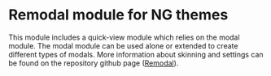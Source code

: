 # Remodal module for NG themes
This module includes a quick-view module which relies on the modal module. The modal module can be used alone or extended to create different types of modals. More information about skinning and settings can be found on the repository github page ([Remodal](https://github.com/vodkabears/Remodal)).
